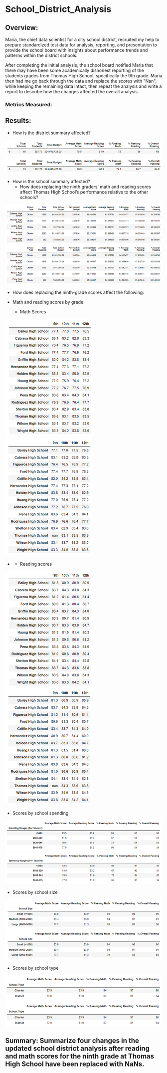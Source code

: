 # School_District_Analysis
## Overview: 

Maria, the chief data scientist for a city school district, recruited my help to prepare standardized test data for analysis, reporting, and presentation to provide the school board with insights about performance trends and patterns within the district schools. 

After completing the initial analysis, the school board notified Maria that there may have been some academically dishonest reporting of the students grades from Thomas High School, specifically the 9th grade. Maria then had me go back through the data and replace the scores with "Nan", while keeping the remaining data intact, then repeat the analysis and write a report to describe how the changes affected the overall analysis.

### Metrics Measured:

## Results:

- How is the district summary affected?

<img src= 'Resources/district_summary.png'>
<img src= 'Resources/district_summary_no_ths9.png'>

- How is the school summary affected?
  - How does replacing the ninth graders’ math and reading scores affect Thomas High School’s performance relative to the other schools?

<img src= 'Resources/top_five_schools.png'>
<img src= 'Resources/top_five_schools_no_ths9.png'>

- How does replacing the ninth-grade scores affect the following:
- Math and reading scores by grade

  - Math Scores

<img src= 'Resources/math_test_scores_all.png'>     <img src= 'Resources/math_test_scores_no_ths9.png'>

 - - Reading scores

<img src= 'Resources/reading_test_scores_all.png'>    <img src= 'Resources/reading_test_scores_no_ths9.png'>

  - Scores by school spending

  <img src= 'Resources/school_spending_summary.png'>
  <img src= 'Resources/school_spending_summary_no_ths9.png'>



  - Scores by school size

  <img src= 'Resources/school_size_summary.png'>
  <img src= 'Resources/school_size_summary_no_ths9.png'>


  - Scores by school type

  <img src= 'Resources/school_type_summary.png'>
  <img src= 'Resources/school_type_summary_no_ths9.png'>


## Summary: Summarize four changes in the updated school district analysis after reading and math scores for the ninth grade at Thomas High School have been replaced with NaNs.



